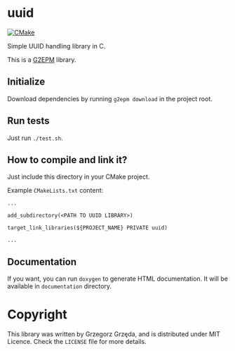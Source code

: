 # uuid
[![CMake](https://github.com/grzegorz-grzeda/uuid/actions/workflows/cmake.yml/badge.svg)](https://github.com/grzegorz-grzeda/uuid/actions/workflows/cmake.yml)

Simple UUID handling library in C.

This is a [G2EPM](https://github.com/grzegorz-grzeda/g2epm) library.

## Initialize
Download dependencies by running `g2epm download` in the project root.

## Run tests
Just run `./test.sh`.

## How to compile and link it?

Just include this directory in your CMake project.

Example `CMakeLists.txt` content:
```
...

add_subdirectory(<PATH TO UUID LIBRARY>)

target_link_libraries(${PROJECT_NAME} PRIVATE uuid)

...
```

## Documentation
If you want, you can run `doxygen` to generate HTML documentation. It will be available in `documentation` 
directory.


# Copyright
This library was written by Grzegorz Grzęda, and is distributed under MIT Licence. Check the `LICENSE` file for
more details.